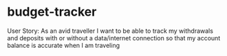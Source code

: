 # budget-tracker
User Story: As an avid traveller I want to be able to track my withdrawals and deposits with or without a data/internet connection so that my account balance is accurate when I am traveling
